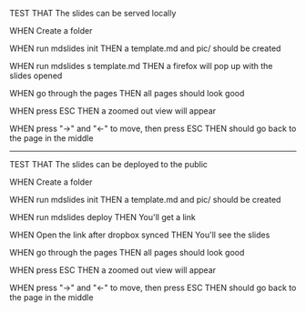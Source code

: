 TEST THAT The slides can be served locally

WHEN Create a folder

WHEN run mdslides init
THEN a template.md and pic/ should be created

WHEN run mdslides s template.md
THEN a firefox will pop up with the slides opened

WHEN go through the pages
THEN all pages should look good

WHEN press ESC
THEN a zoomed out view will appear

WHEN press "->" and "<-" to move, then press ESC
THEN should go back to the page in the middle

---------------------------------------

TEST THAT The slides can be deployed to the public

WHEN Create a folder

WHEN run mdslides init
THEN a template.md and pic/ should be created

WHEN run mdslides deploy
THEN You'll get a link

WHEN Open the link after dropbox synced
THEN You'll see the slides

WHEN go through the pages
THEN all pages should look good

WHEN press ESC
THEN a zoomed out view will appear

WHEN press "->" and "<-" to move, then press ESC
THEN should go back to the page in the middle


